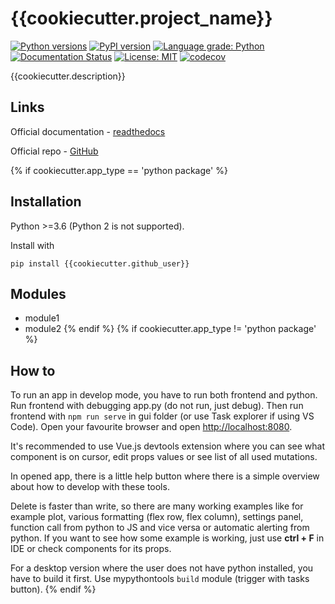 # {{cookiecutter.project_name}}

[![Python versions](https://img.shields.io/pypi/pyversions/{{cookiecutter.project_name}}.svg)](https://pypi.python.org/pypi/{{cookiecutter.project_name}}) [![PyPI version](https://badge.fury.io/py/{{cookiecutter.project_name}}.svg)](https://badge.fury.io/py/{{cookiecutter.project_name}}) [![Language grade: Python](https://img.shields.io/lgtm/grade/python/g/{{cookiecutter.github_user}}/{{cookiecutter.project_name}}.svg?logo=lgtm&logoWidth=18)](https://lgtm.com/projects/g/{{cookiecutter.github_user}}/{{cookiecutter.project_name}}/context:python) [![Documentation Status](https://readthedocs.org/projects/{{cookiecutter.project_name}}/badge/?version=latest)](https://{{cookiecutter.project_name}}.readthedocs.io/en/latest/?badge=latest) [![License: MIT](https://img.shields.io/badge/License-MIT-yellow.svg)](https://opensource.org/licenses/MIT) [![codecov](https://codecov.io/gh/{{cookiecutter.github_user}}/{{cookiecutter.project_name}}/branch/master/graph/badge.svg)](https://codecov.io/gh/{{cookiecutter.github_user}}/{{cookiecutter.project_name}})

{{cookiecutter.description}}

## Links

Official documentation - [readthedocs](https://{{cookiecutter.github_user}}.readthedocs.io/)

Official repo - [GitHub](https://github.com/{{cookiecutter.github_user}}/{{cookiecutter.github_user}})

{% if cookiecutter.app_type == 'python package' %}
## Installation

Python >=3.6 (Python 2 is not supported).

Install with

```console
pip install {{cookiecutter.github_user}}
```
## Modules

- module1
- module2
{% endif %}
{% if cookiecutter.app_type != 'python package' %}
## How to

To run an app in develop mode, you have to run both frontend and python. Run frontend with debugging app.py (do not run, just debug). Then run frontend with `npm run serve` in gui folder (or use Task explorer if using VS Code). Open your favourite browser and open [http://localhost:8080](http://localhost:8080).

It's recommended to use Vue.js devtools extension where you can see what component is on cursor, edit props values or see list of all used mutations.

In opened app, there is a little help button where there is a simple overview about how to develop with these tools.

Delete is faster than write, so there are many working examples like for example plot, various formatting (flex row, flex column), settings panel, function call from python to JS and vice versa or automatic alerting from python. If you want to see how some example is working, just use **ctrl + F** in IDE or check components for its props.

For a desktop version where the user does not have python installed, you have to build it first. Use mypythontools `build` module (trigger with tasks button).
{% endif %}
